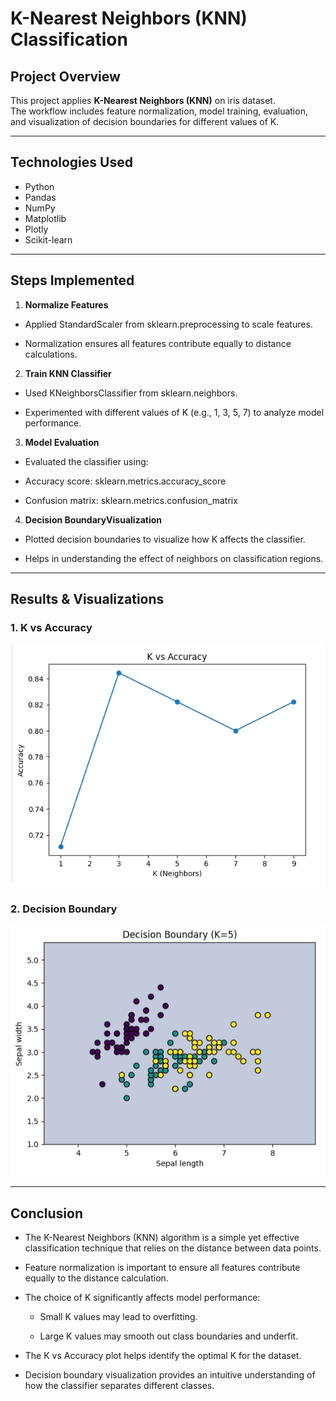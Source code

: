 # K-Nearest Neighbors (KNN) Classification

##  Project Overview
This project applies **K-Nearest Neighbors (KNN)** on iris dataset.  
The workflow includes feature normalization, model training, evaluation, and visualization of decision boundaries for different values of K.

---
##  Technologies Used
- Python
- Pandas
- NumPy
- Matplotlib
- Plotly
- Scikit-learn

---
## Steps Implemented

1. **Normalize Features**

 - Applied StandardScaler from sklearn.preprocessing to scale features.

 - Normalization ensures all features contribute equally to distance calculations.

2. **Train KNN Classifier**

 - Used KNeighborsClassifier from sklearn.neighbors.

 - Experimented with different values of K (e.g., 1, 3, 5, 7) to analyze model performance.

3. **Model Evaluation**

 - Evaluated the classifier using:

 - Accuracy score: sklearn.metrics.accuracy_score

 - Confusion matrix: sklearn.metrics.confusion_matrix

4. **Decision BoundaryVisualization**

 - Plotted decision boundaries to visualize how K affects the classifier.

 - Helps in understanding the effect of neighbors on classification regions.
---

 ##  Results & Visualizations
 ### 1. K vs Accuracy

![K vs Accuracy Screenshot](screenshots/accuracy.PNG)

  ### 2. Decision Boundary

![Decision boundary Screenshot](screenshots/decision.PNG)

---
## Conclusion

- The K-Nearest Neighbors (KNN) algorithm is a simple yet effective classification technique that relies on the distance between data points.

- Feature normalization is important to ensure all features contribute equally to the distance calculation.

- The choice of K significantly affects model performance:

   - Small K values may lead to overfitting.

   - Large K values may smooth out class boundaries and underfit.

- The K vs Accuracy plot helps identify the optimal K for the dataset.

 - Decision boundary visualization provides an intuitive understanding of how the classifier separates different classes.
